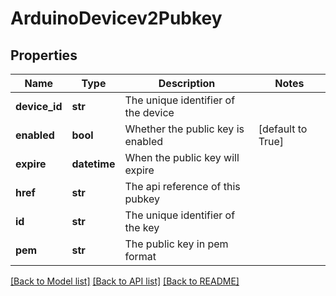 # ArduinoDevicev2Pubkey

## Properties
Name | Type | Description | Notes
------------ | ------------- | ------------- | -------------
**device_id** | **str** | The unique identifier of the device | 
**enabled** | **bool** | Whether the public key is enabled | [default to True]
**expire** | **datetime** | When the public key will expire | 
**href** | **str** | The api reference of this pubkey | 
**id** | **str** | The unique identifier of the key | 
**pem** | **str** | The public key in pem format | 

[[Back to Model list]](../README.md#documentation-for-models) [[Back to API list]](../README.md#documentation-for-api-endpoints) [[Back to README]](../README.md)


